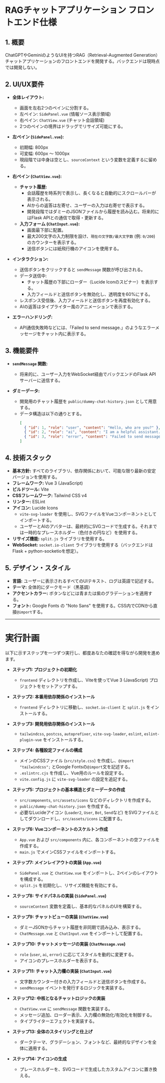 
# RAGチャットアプリケーション フロントエンド仕様

## 1. 概要
ChatGPTやGeminiのようなUIを持つRAG（Retrieval-Augmented Generation）チャットアプリケーションのフロントエンドを開発する。バックエンドは現時点では開発しない。

## 2. UI/UX要件
- **全体レイアウト:**
  - 画面を左右2つのペインに分割する。
  - 左ペイン: `SidePanel.vue` (情報ソース表示領域)
  - 右ペイン: `ChatView.vue` (チャット会話領域)
  - 2つのペインの境界はドラッグでリサイズ可能にする。

- **左ペイン (`SidePanel.vue`):**
  - 初期幅: 800px
  - 可変幅: 600px 〜 1000px
  - 現段階では中身は空とし、`sourceContext` という変数を定義するに留める。

- **右ペイン (`ChatView.vue`):**
  - **チャット履歴:**
    - 会話履歴を時系列で表示し、長くなると自動的にスクロールバーが表示される。
    - AIからの返答は左寄せ、ユーザーの入力は右寄せで表示する。
    - 開発段階ではダミーのJSONファイルから履歴を読み込む。将来的にはFlask APIとの通信で取得・更新する。
  - **入力フォーム (`ChatInput.vue`):**
    - 画面最下部に配置。
    - 最大200文字の入力制限を設け、`現在の文字数/最大文字数` (例: `0/200`) のカウンターを表示する。
    - 送信ボタンには紙飛行機のアイコンを使用する。

- **インタラクション:**
  - 送信ボタンをクリックすると `sendMessage` 関数が呼び出される。
  - データ送信中:
    - チャット履歴の下部にローダー（Lucide Iconのスピナー）を表示する。
    - 入力フィールドと送信ボタンを無効化し、透明度を60%にする。
  - レスポンス受信後、入力フィールドと送信ボタンを再度有効化する。
  - AIの返答はタイプライター風のアニメーションで表示する。

- **エラーハンドリング:**
  - API通信失敗時などには、「Failed to send message.」のようなエラーメッセージをチャット内に表示する。

## 3. 機能要件
- **`sendMessage` 関数:**
  - 将来的に、ユーザー入力をWebSocket経由でバックエンドのFlask APIサーバーに送信する。

- **ダミーデータ:**
  - 開発用のチャット履歴を `public/dummy-chat-history.json` として用意する。
  - データ構造は以下の通りとする。
    ```json
    [
      { "id": 1, "role": "user", "content": "Hello, who are you?" },
      { "id": 2, "role": "ai", "content": "I am a helpful assistant." },
      { "id": 3, "role": "error", "content": "Failed to send message." }
    ]
    ```

## 4. 技術スタック
- **基本方針:** すべてのライブラリ、依存関係において、可能な限り最新の安定バージョンを使用する。
- **フレームワーク:** Vue 3 (JavaScript)
- **ビルドツール:** Vite
- **CSSフレームワーク:** Tailwind CSS v4
- **リンター:** ESLint
- **アイコン:** Lucide Icons
  - `vite-svg-loader` を使用し、SVGファイルをVueコンポーネントとしてインポートする。
  - ユーザーとAIのアバターは、最終的にSVGコードで生成する。それまでは一時的なプレースホルダー（色付きの円など）を使用する。
- **リサイズ機能:** `split.js` ライブラリを使用する。
- **WebSocket:** `socket.io-client` ライブラリを使用する（バックエンドはFlask + python-socketioを想定）。

## 5. デザイン・スタイル
- **言語:** ユーザーに表示されるすべてのUIテキスト、ログは英語で記述する。
- **テーマ:** 全体的にダークモード（黒基調）
- **アクセントカラー:** ボタンなどには青または紫のグラデーションを適用する。
- **フォント:** Google Fonts の "Noto Sans" を使用する。CSS内でCDNから直接`@import`する。

---

# 実行計画

以下に示すステップを一つずつ実行し、都度あなたの確認を得ながら開発を進めます。

- **ステップ1: プロジェクトの初期化**
  - `frontend` ディレクトリを作成し、Viteを使ってVue 3 (JavaScript) プロジェクトをセットアップする。

- **ステップ2: 本番用依存関係のインストール**
  - `frontend` ディレクトリに移動し、`socket.io-client` と `split.js` をインストールする。

- **ステップ3: 開発用依存関係のインストール**
  - `tailwindcss`, `postcss`, `autoprefixer`, `vite-svg-loader`, `eslint`, `eslint-plugin-vue` をインストールする。

- **ステップ4: 各種設定ファイルの構成**
  - メインのCSSファイル (`src/style.css`) を作成し、`@import "tailwindcss";` とGoogle Fontsの`@import`文を記述する。
  - `.eslintrc.cjs` を作成し、Vue用のルールを設定する。
  - `vite.config.js` に `vite-svg-loader` の設定を追記する。

- **ステップ5: プロジェクトの基本構造とダミーデータの作成**
  - `src/components`, `src/assets/icons` などのディレクトリを作成する。
  - `public/dummy-chat-history.json` を作成する。
  - 必要なLucideアイコン (`Loader2`, `User`, `Bot`, `Send`など) をSVGファイルとしてダウンロードし、`src/assets/icons` に配置する。

- **ステップ6: Vueコンポーネントのスケルトン作成**
  - `App.vue` および `src/components` 内に、各コンポーネントの空ファイルを作成する。
  - `main.js` でメインCSSファイルをインポートする。

- **ステップ7: メインレイアウトの実装 (`App.vue`)**
  - `SidePanel.vue` と `ChatView.vue` をインポートし、2ペインのレイアウトを構成する。
  - `split.js` を初期化し、リサイズ機能を有効にする。

- **ステップ8: サイドパネルの実装 (`SidePanel.vue`)**
  - `sourceContext` 変数を定義し、基本的なパネルのUIを構築する。

- **ステップ9: チャットビューの実装 (`ChatView.vue`)**
  - ダミーJSONからチャット履歴を非同期で読み込み、表示する。
  - `ChatMessage.vue` と `ChatInput.vue` をインポートして配置する。

- **ステップ10: チャットメッセージの実装 (`ChatMessage.vue`)**
  - `role` (`user`, `ai`, `error`) に応じてスタイルを動的に変更する。
  - アイコンのプレースホルダーを表示する。

- **ステップ11: チャット入力欄の実装 (`ChatInput.vue`)**
  - 文字数カウンター付きの入力フィールドと送信ボタンを作成する。
  - `sendMessage` イベントを発行するロジックを実装する。

- **ステップ12: 中核となるチャットロジックの実装**
  - `ChatView.vue` に `sendMessage` 関数を実装する。
  - メッセージ追加、ローダー表示、入力欄の無効化/有効化を制御する。
  - タイプライターエフェクトを実装する。

- **ステップ13: 全体のスタイリングと仕上げ**
  - ダークテーマ、グラデーション、フォントなど、最終的なデザインを全体に適用する。

- **ステップ14: アイコンの生成**
  - プレースホルダーを、SVGコードで生成したカスタムアイコンに置き換える。
